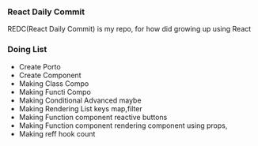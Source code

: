 ### React Daily Commit 
REDC(React Daily Commit) is my repo, for how did growing up using React

<h3>Doing List</h3>
<ul>
  <li>Create Porto</li>
  <li>Create Component</li>
  <li>Making Class Compo</li>
  <li>Making Functi Compo</li>
  <li>Making Conditional Advanced maybe</li>
  <li>Making Rendering List keys map,filter</li>
  <li>Making Function component reactive buttons </li>
  <li>Making Function component rendering component using props,  </li>
  <li>Making reff hook count </li>
  
</ul>
